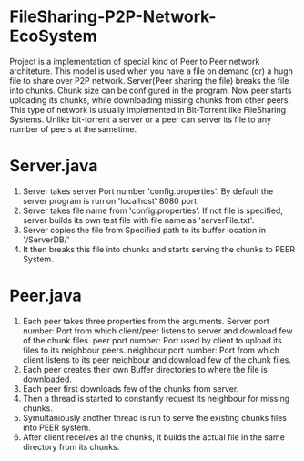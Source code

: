# FileSharing-P2P-Network-EcoSystem

Project is a implementation of special kind of Peer to Peer network architeture. This model is used when you have a file on demand (or) a hugh file to share over P2P network. 
Server(Peer sharing the file) breaks the file into chunks. Chunk size can be configured in the program. Now peer starts uploading its chunks, while downloading missing chunks from other peers.
This type of network is usually implemented in Bit-Torrent like FileSharing Systems. Unlike bit-torrent a server or a peer can server its file to any number of peers at the sametime.


# Server.java
1. Server takes server Port number 'config.properties'. By default the server program is run on 'localhost' 8080 port.
2. Server takes file name from 'config.properties'. If not file is specified, server builds its own test file with file name as 'serverFile.txt'.
3. Server copies the file from Specified path to its buffer location in '/ServerDB/'
4. It then breaks this file into chunks and starts serving the chunks to PEER System.

# Peer.java
1. Each peer takes three properties from the arguments.
	Server port number: Port from which client/peer listens to server and download few of the chunk files.
	peer port number: Port used by client to upload its files to its neighbour peers.
	neighbour port number: Port from which client listens to its peer neighbour and download few of the chunk files.
2. Each peer creates their own Buffer directories to where the file is downloaded.
3. Each peer first downloads few of the chunks from server.
4. Then a thread is started to constantly request its neighbour for missing chunks.
5. Symultaniously another thread is run to serve the existing chunks files into PEER system.
6. After client receives all the chunks, it builds the actual file in the same directory from its chunks.